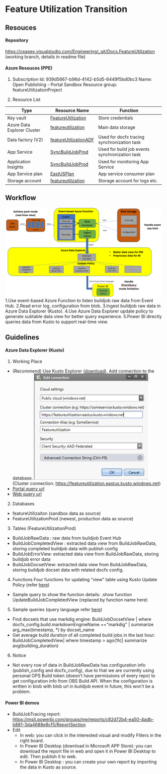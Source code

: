 # Feature Utilization Transition

## Resouces

#### Repository

https://ceapex.visualstudio.com/Engineering/_git/Docs.FeatureUtilization (working branch, details in readme file)

#### Azure Resouces (PPE)

1. Subscription
Id: 939d5667-b96d-4142-b5d5-6449f5bd0bc3
Name: Open Publishing - Portal Sandbox
Resource group: featureUtilizationProject

2. Resource List

Type | Resource Name | Function
--|--|--
Key vault | [FeatureUtilization](https://ms.portal.azure.com/#@microsoft.onmicrosoft.com/resource/subscriptions/939d5667-b96d-4142-b5d5-6449f5bd0bc3/resourceGroups/featureUtilizationProject/providers/Microsoft.KeyVault/vaults/FeatureUtilization/overview)| Store credentials
Azure Data Explorer Cluster | [featureutilization](https://ms.portal.azure.com/#@microsoft.onmicrosoft.com/resource/subscriptions/939d5667-b96d-4142-b5d5-6449f5bd0bc3/resourceGroups/featureUtilizationProject/providers/Microsoft.Kusto/clusters/featureutilization)| Main data storage
Data factory (V2) |[featureUtilizationADF](https://ms.portal.azure.com/#@microsoft.onmicrosoft.com/resource/subscriptions/939d5667-b96d-4142-b5d5-6449f5bd0bc3/resourceGroups/featureUtilizationProject/providers/Microsoft.DataFactory/factories/featureUtilizationADF)| Used for docfx tracing synchronization task
App Service |[SyncBuildJobProd](https://ms.portal.azure.com/#blade/WebsitesExtension/FunctionsIFrameBlade/id/%2Fsubscriptions%2F939d5667-b96d-4142-b5d5-6449f5bd0bc3%2FresourceGroups%2FfeatureUtilizationProject%2Fproviders%2FMicrosoft.Web%2Fsites%2FSyncBuildJobProd)| Used for build job events synchronization task
Application Insights|[SyncBuildJobProd](https://login.microsoftonline.com/microsoft.onmicrosoft.com/oauth2/authorize?resource=https%3a%2f%2fmanagement.core.windows.net%2f&response_mode=form_post&response_type=code+id_token&scope=user_impersonation+openid&state=OpenIdConnect.AuthenticationProperties%3dwUmzdUCF3iC8_zv1SXMHFOz7y_3wDF_ysCcS5eWYpYaUh5gScq_J5gX9wQjfR-YssoHXI_RrRDx-FSZGx6ONTAqpAdfMQNt7KVtkvGYcODrdFrBnQy-GFeQw60901EKFBQjPWjQfuZDrk6sgNez1DK2_uj5j5idw-28kmi5RF5vcHFqqrQ4qeSuzlZA4aiiqNARKSVy5dLm6TS0vGypvvKO7RKHycHYqJzAeyUy4opX2texPsl_h1U3xhvn42EjsdiRI9qpAv_wcptJ5Y_oqHVjXBr3FfTg4HOU6RrG26fKZ6SmbHfajlUfPHN7HaVC-VKghPMG9S4HIsFVgfFRGqY1LU09yg4uHzt8NUmyhKNU&nonce=637042131557998295.OWVmMzQwZjAtMzczYi00ZGIxLTg2MzAtYTM4NGI4OGEyODE4NzZjNzk1ODktNDNiNi00MzFhLTk3ZGYtNDkwMTA3M2YwYzNj&client_id=c44b4083-3bb0-49c1-b47d-974e53cbdf3c&redirect_uri=https%3a%2f%2fms.portal.azure.com%2fsignin%2findex%2f%40microsoft.onmicrosoft.com%3ffeature.refreshtokenbinding%3dtrue%26feature.settingsportalinstance%3dmpac&site_id=501430&client-request-id=517f2b36-4f9b-40c5-bc23-90716affaec2&x-client-SKU=ID_NET&x-client-ver=1.0.40306.1554)| Used for monitoring App Service
App Service plan|[EastUSPlan](https://login.microsoftonline.com/microsoft.onmicrosoft.com/oauth2/authorize?resource=https%3a%2f%2fmanagement.core.windows.net%2f&response_mode=form_post&response_type=code+id_token&scope=user_impersonation+openid&state=OpenIdConnect.AuthenticationProperties%3dBT050XCvu4dXuHxc_0zrBiRd9r7fkH-f-f-ajZMhjXhLzN1ayIpaJkIobkcyNFIT9rJ8z9ag9K3gxTV-pXG1SY4SimI2tyeiz-bL17w5TG5jM-_PfcIcwYT-08pG7MPU4tAAaLmYEjYZkwM9UJ2WDvCYITjwfZMJStiec8Yd3F4Xmhu7xrwJHS2EHJiqU5OaqTMUEbmZULC-L8Sm4QKmsZljhAbErBorZ8_cdmJ65SrxzBmlvC9KYObbCAvvHIiY-PObyKim163KsN3p30BA0GPS54-hz2SC5OAz8ZQLX6cuxMHCsYgEkTEdBjh3j1fpW8qqBANEYnKEE5HhgzzF-_a-GjhDmFHjHbRw8LPT8LU&nonce=637042133000005745.NjhmMTNkYWYtMjk2Zi00NDYzLTk1Y2ItNDVhZDMxZDcxMWFlNDVhNDMxMmYtMDQzMC00MmFlLWI0YWUtZjRhOTgyNDFiYWIz&client_id=c44b4083-3bb0-49c1-b47d-974e53cbdf3c&redirect_uri=https%3a%2f%2fms.portal.azure.com%2fsignin%2findex%2f%40microsoft.onmicrosoft.com%3ffeature.refreshtokenbinding%3dtrue%26feature.settingsportalinstance%3dmpac&site_id=501430&client-request-id=517f2b36-4f9b-40c5-bc23-90716affaec2&x-client-SKU=ID_NET&x-client-ver=1.0.40306.1554)| App service consumer plan
Storage account|[featureutilization](https://login.microsoftonline.com/microsoft.onmicrosoft.com/oauth2/authorize?resource=https%3a%2f%2fmanagement.core.windows.net%2f&response_mode=form_post&response_type=code+id_token&scope=user_impersonation+openid&state=OpenIdConnect.AuthenticationProperties%3d7SVTTcrMd1dvr-LBSk3GHDFiIDztcQannv0ywY0arJhxct2LLQZ1WKVToUO_iQbtXZfPbEf_QBwKyycLMSkkjEi4XTDf76zpf4Ujtk7GqCYTz2uJPwCxaNvH7GgVUV0FZ3_U_wbO7wq04pIEBiaNK7LXVxqgpsCP1IoDgv5WrA0JlTeMx0miCKdvwfXzEEYNatI0eWMX1yMRnkIpgCYbfdbpLHHC6dOOP_1HLvMjhtL8L4xm3kYfhqy65-N83ec15LtMw5f0sQ3aDpdOk4mONY6Tcg-wEv_gTv-pnU4H1kYR8YR0VTYiIa-w-OD-oT_52ZY76G8vPmOIcWqBez7umyeZpUwrNjEGtfnRi5_8-zM&nonce=637042132213383714.MGFiMjY4MTYtZGEwZi00NDBlLWJiOGQtMGM3NmJiZDc0M2FkODVlMzU5NGUtNGQwMy00YWYwLWI0N2QtZjMxMjdhY2E0Yjhh&client_id=c44b4083-3bb0-49c1-b47d-974e53cbdf3c&redirect_uri=https%3a%2f%2fms.portal.azure.com%2fsignin%2findex%2f%40microsoft.onmicrosoft.com%3ffeature.refreshtokenbinding%3dtrue%26feature.settingsportalinstance%3dmpac&site_id=501430&client-request-id=517f2b36-4f9b-40c5-bc23-90716affaec2&x-client-SKU=ID_NET&x-client-ver=1.0.40306.1554)| Storage account for logs etc.

## Workflow

![workflow](./Materials/workflow3.png)
1.Use event-based Azure Function to listen buildjob raw data from Event Hub.
2.Read error log, configuration from blob.
3.Ingest buildjob raw data in Azure Data Explorer (Kusto).
4.Use Azure Data Explorer update policy to generate subtable data view for better query experience.
5.Power BI directly queries data from Kusto to support real-time view.

## Guidelines

#### Azure Data Explorer (Kusto)

1. Working Place

+ (Recommend) Use Kusto Explorer ([download](https://docs.microsoft.com/en-us/azure/kusto/tools/kusto-explorer)). Add connection to the database.
![workflow](./Materials/kusto-connection.png)
(Cluster connection: https://featureutilization.eastus.kusto.windows.net)
+ [Portal query url](https://ms.portal.azure.com/#@microsoft.onmicrosoft.com/resource/subscriptions/939d5667-b96d-4142-b5d5-6449f5bd0bc3/resourceGroups/featureUtilizationProject/providers/Microsoft.Kusto/clusters/featureutilization/databases/featureUtilization/data_explorer)
+ [Web query url](https://dataexplorer.azure.com/clusters/featureutilization.eastus/databases/featureUtilization)

2. Databases

+ featureUtilizaiton (sandbox data as source)
+ FeatureUtilizationProd (newest, production data as source)

3. Tables (FeatureUtilizationProd)

+ BuildJobRawData : raw data from buildjob Event Hub
+ BuildJobCompletedView : extracted data view from BuildJobRawData, storing completed buildjob data with publish config
+ BuildJobErrorView: extracted data view from BuildJobRawData, storing buildjob error data
+ BuildJobDocsetView: extracted data view from BuildJobRawData, storing buildjob docset data with related docfx config.

4. Functions
Four functions for updating “view” table using Kusto Update Policy (refer [here](https://docs.microsoft.com/en-us/azure/kusto/concepts/updatepolicy))

+ Sample query to show the function details: .show function UpdateBuildJobCompletedView (replaced by function name here)

5. Sample queries (query language refer [here](https://docs.microsoft.com/en-us/azure/kusto/query/))

+ Find docsets that use markdig engine: BuildJobDocsetView | where docfx_config.build.markdownEngineName =="markdig" | summarize arg_max(timestamp, *) by docset_name
+ Get average build duration of all completed build jobs in the last hour: BuildJobCompletedView| where timestamp > ago(1h)| summarize avg(building_duration)

6. Notice

+ Not every row of data in BuildJobRawData has configuration info (publish_config and docfx_config), due to that we are currently using personal OPS Build token (doesn’t have permissions of every repo) to get configuration info from OBS Build API.
When the configuration is written in blob with blob url in buildjob event in future, this won’t be a problem.

#### Power BI demos

+ BuildJobTracing report: https://msit.powerbi.com/groups/me/reports/c82d72b4-ea50-4adb-b881-3da4688e8cf5/ReportSection
+ Edit
    + In web: you can click in the interested visual and modify Filters in the right board.
    + In Power BI Desktop (download in Microsoft APP Store): you can download the report file in web and open it in Power BI Desktop to edit. Then publish it to web.
    + In Power BI Desktop : you can create your own report by importing the data in Kusto as source.
